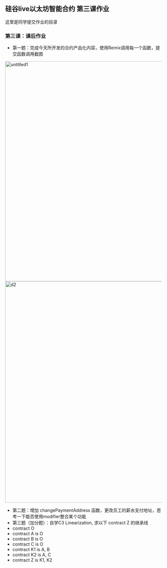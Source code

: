 ## 硅谷live以太坊智能合约 第三课作业
这里是同学提交作业的目录

### 第三课：课后作业
- 第一题：完成今天所开发的合约产品化内容，使用Remix调用每一个函数，提交函数调用截图


<img width="708" alt="untitled1" src="https://user-images.githubusercontent.com/5518908/37686863-763bf35c-2c56-11e8-9bc9-be961dd4a3fc.png">
<img width="712" alt="d2" src="https://user-images.githubusercontent.com/5518908/37686867-78ec8382-2c56-11e8-9c36-68d53bf1cf4c.png">


- 第二题：增加 changePaymentAddress 函数，更改员工的薪水支付地址，思考一下能否使用modifier整合某个功能
- 第三题（加分题）：自学C3 Linearization, 求以下 contract Z 的继承线
- contract O
- contract A is O
- contract B is O
- contract C is O
- contract K1 is A, B
- contract K2 is A, C
- contract Z is K1, K2
